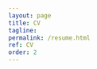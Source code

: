 ```yaml
---
layout: page
title: CV
tagline: 
permalink: /resume.html
ref: CV
order: 2
---
```


<!-- 
<object data="https://www.dropbox.com/s/raw/16rw6tf4y6c9rl0/ThuyNC_updated_02082020.pdf" type="application/pdf" width="800px" height="800px">
    <embed src="https://www.dropbox.com/s/raw/16rw6tf4y6c9rl0/ThuyNC_updated_02082020.pdf">
        <p>This browser does not support PDFs. Please download the PDF to view it: <a href="https://www.dropbox.com/s/raw/16rw6tf4y6c9rl0/ThuyNC_updated_02082020.pdf">Download PDF</a>.</p>
    </embed>
</object>


[Go to the Home Page]({{ '/' | absolute_url }}) -->
